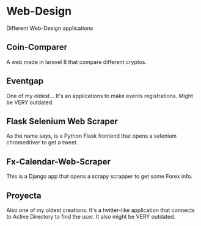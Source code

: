 # Web-Design
Different Web-Design applications

## Coin-Comparer
A web made in laravel 8 that compare different cryptos.

## Eventgap
One of my oldest... It's an applications to make events registrations.
Might be VERY outdated.

## Flask Selenium Web Scraper
As the name says, is a Python Flask frontend that opens a selenium chromedriver to get a tweet.

## Fx-Calendar-Web-Scraper
This is a Django app that opens a scrapy scrapper to get some Forex info.

## Proyecta
Also one of my oldest creations. It's a twitter-like application that connects to Active Directory to find the user.
It also might be VERY outdated.
 
